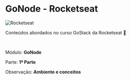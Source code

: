 # GoNode - Rocketseat

![Rocketseat](https://rocketseat.com.br/static/og.png)

<p>Conteúdos abordados no curso GoStack da Rocketseat 🚀</p><br />
<p>Módulo: <strong>GoNode</strong></p>
<p>Parte: <strong>1ª Parte</strong></p>
<p>Observação: <strong>Ambiente e conceitos</strong></p>
